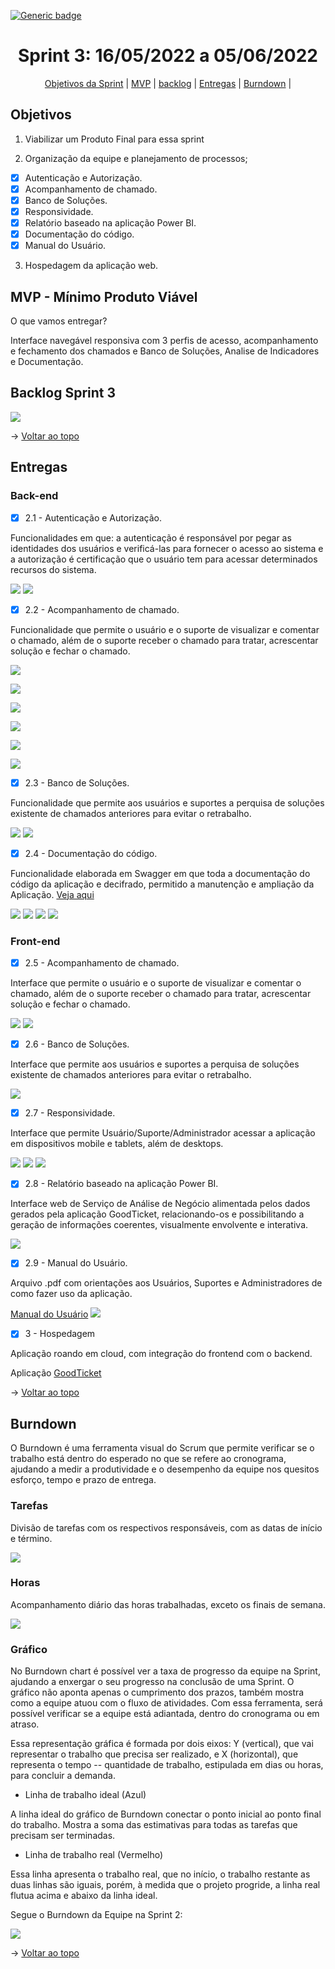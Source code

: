 [![Generic badge](https://img.shields.io/badge/STATUS%20DA%20SPRINT-Concluído-green)](https://shields.io/)
<br id="topo">
<h1 align="center"> Sprint 3: 16/05/2022 a 05/06/2022 </h1>
<p align="center"> 
    <a href="#objetivos">Objetivos da Sprint</a> | 
    <a href="#mvp">MVP</a> | 
    <a href="#backlog">backlog</a> |
    <a href="#entregas">Entregas</a> |
    <a href="#Burndown">Burndown</a> |
    
    
</p>
 
<span id="objetivos">

## Objetivos

1. Viabilizar um Produto Final para essa sprint
    
2. Organização da equipe e planejamento de processos;
    
 - [x] Autenticação e Autorização.
 - [x] Acompanhamento de chamado.
 - [x] Banco de Soluções.
 - [x] Responsividade.
 - [x] Relatório baseado na aplicação Power BI.
 - [x] Documentação do código.
 - [x] Manual do Usuário.
    
3. Hospedagem da aplicação web.    

<span id="mvp">
    
## MVP - Mínimo Produto Viável

<p>O que vamos entregar?</p>
    
 Interface navegável responsiva com 3 perfis de acesso, acompanhamento e fechamento dos chamados e Banco de Soluções, Analise de Indicadores e Documentação.
    
<span id="backlog">

## Backlog Sprint 3

 <img src = "https://github.com/Grupo2-DSM/Api-3dsm-2022/blob/main/img/Backlog_Sprint3.png">
   
    
→ [Voltar ao topo](#topo)
    
<span id="entregas">

## Entregas
    
### Back-end   
    
- [x] 2.1 - Autenticação e Autorização.

Funcionalidades em que: a autenticação é responsável por pegar as identidades dos usuários e verificá-las para fornecer o acesso ao sistema e a autorização é certificação que o usuário tem para acessar determinados recursos do sistema.

![](https://github.com/Grupo2-DSM/Api-3dsm-2022/blob/Sprint-3/img/Sprint_3_usuario-autenticar-rota.png)
![](https://github.com/Grupo2-DSM/Api-3dsm-2022/blob/Sprint-3/img/Sprint_3_usuario-autenticar.png)
 
 
- [x] 2.2 - Acompanhamento de chamado.
    
Funcionalidade que permite o usuário e o suporte de visualizar e comentar o chamado, além de o suporte receber o chamado para tratar, acrescentar solução e fechar o chamado.
    
![](https://github.com/Grupo2-DSM/Api-3dsm-2022/blob/Sprint-3/img/Sprint_3_suporte-rota.png)
    
![](https://github.com/Grupo2-DSM/Api-3dsm-2022/blob/Sprint-3/img/Sprint_3_suporte.png)
    
![](https://github.com/Grupo2-DSM/Api-3dsm-2022/blob/Sprint-3/img/Sprint_3_comentario-rota.png)
    
![](https://github.com/Grupo2-DSM/Api-3dsm-2022/blob/Sprint-3/img/Sprint_3_suporte.png)
    
![](https://github.com/Grupo2-DSM/Api-3dsm-2022/blob/Sprint-3/img/Sprint_3_solucao-rota.png)
    
![](https://github.com/Grupo2-DSM/Api-3dsm-2022/blob/Sprint-3/img/Sprint_3_suporte.png)
    

- [x] 2.3 - Banco de Soluções.
    
Funcionalidade que permite aos usuários e suportes a perquisa de soluções existente de chamados anteriores para evitar o retrabalho.
  
![](https://github.com/Grupo2-DSM/Api-3dsm-2022/blob/Sprint-3/img/Sprint_3_solucoes-rota.png)
![](https://github.com/Grupo2-DSM/Api-3dsm-2022/blob/Sprint-3/img/Sprint_3_solucoes.png)

    
- [x] 2.4 - Documentação do código.
    
Funcionalidade elaborada em Swagger em que toda a documentação do código da aplicação e decifrado, permitido a manutenção e ampliação da Aplicação. [Veja aqui](https://github.com/Grupo2-DSM/Api-3dsm-2022/tree/main/swagger)
  
![](https://github.com/Grupo2-DSM/Api-3dsm-2022/blob/Sprint-3/img/Sprint_3_swagger1.png)
![](https://github.com/Grupo2-DSM/Api-3dsm-2022/blob/Sprint-3/img/Sprint_3_swagger2.png)
![](https://github.com/Grupo2-DSM/Api-3dsm-2022/blob/Sprint-3/img/Sprint_3_swagger3.png)
![](https://github.com/Grupo2-DSM/Api-3dsm-2022/blob/Sprint-3/img/Sprint_3_swagger4.png)
    
    
### Front-end   

- [x] 2.5 - Acompanhamento de chamado.
    
Interface que permite o usuário e o suporte de visualizar e comentar o chamado, além de o suporte receber o chamado para tratar, acrescentar solução e fechar o chamado.
    
![](https://github.com/Grupo2-DSM/Api-3dsm-2022/blob/Sprint-3/img/Sprint_3_acompanhamento.png)
![](https://)

    
- [x] 2.6 - Banco de Soluções.
   
Interface que permite aos usuários e suportes a perquisa de soluções existente de chamados anteriores para evitar o retrabalho.
    
![](https://github.com/Grupo2-DSM/Api-3dsm-2022/blob/Sprint-3/img/Sprint_3_Banco_solu%C3%A7%C3%B5es.png)
    
    
- [x] 2.7 - Responsividade.
   
Interface que permite Usuário/Suporte/Administrador acessar a aplicação em dispositivos mobile e tablets, além de desktops. 
    
![](https://github.com/Grupo2-DSM/Api-3dsm-2022/blob/Sprint-3/img/Sprint_3_responsividade_mobile.png)
![](https://github.com/Grupo2-DSM/Api-3dsm-2022/blob/Sprint-3/img/Sprint_3_responsividade_tab.png)
![](https://github.com/Grupo2-DSM/Api-3dsm-2022/blob/Sprint-3/img/Sprint_3_responsividade_tab2.png)
    
    
- [x] 2.8 - Relatório baseado na aplicação Power BI.
   
Interface web de Serviço de Análise de Negócio alimentada pelos dados gerados pela aplicação GoodTicket, relacionando-os e possibilitando a geração de informações coerentes, visualmente envolvente e interativa.
    
![](https://github.com/Grupo2-DSM/Api-3dsm-2022/blob/Sprint-3/img/Sprint_3_analise_dados.png)
   
 
- [x] 2.9 - Manual do Usuário.
    
Arquivo .pdf com orientações aos Usuários, Suportes e Administradores de como fazer uso da aplicação.

[Manual do Usuário](https://github.com/Grupo2-DSM/Api-3dsm-2022/blob/main/Manual%20do%20Usu%C3%A1rio.pdf)
![](https://github.com/Grupo2-DSM/Api-3dsm-2022/blob/Sprint-3/img/Sprint_3_Manual.png)
    
    
- [x] 3 - Hospedagem 
    
Aplicação roando em cloud, com integração do frontend com o backend. 
    
Aplicação [GoodTicket](https://goodticket.vercel.app/)

→ [Voltar ao topo](#topo) 
    
<span id="Burndown">
    
## Burndown
    
O Burndown é uma ferramenta visual do Scrum que permite verificar se o trabalho está dentro do esperado no que se refere ao cronograma, ajudando a medir a produtividade e o desempenho da equipe nos quesitos esforço, tempo e prazo de entrega.

### Tarefas   
    
Divisão de tarefas com os respectivos responsáveis, com as datas de início e término.
    
![](https://github.com/Grupo2-DSM/Api-3dsm-2022/blob/Sprint-3/img/Sprint_3_tarefas.png)
    
### Horas 
    
Acompanhamento diário das horas trabalhadas, exceto os finais de semana.
    
![](https://github.com/Grupo2-DSM/Api-3dsm-2022/blob/Sprint-3/img/Sprint_3_horas.png)  

### Gráfico 
    
No Burndown chart é possível ver a taxa de progresso da equipe na Sprint, ajudando a enxergar o seu progresso na conclusão de uma Sprint. O gráfico não aponta apenas o cumprimento dos prazos, também mostra como a equipe atuou com o fluxo de atividades. Com essa ferramenta, será possível verificar se a equipe está adiantada, dentro do cronograma ou em atraso.
    
Essa representação gráfica é formada por dois eixos: Y (vertical), que vai representar o trabalho que precisa ser realizado, e X (horizontal), que representa o tempo -- quantidade de trabalho, estipulada em dias ou horas, para concluir a demanda.
    
* Linha de trabalho ideal (Azul)
    
A linha ideal do gráfico de Burndown conectar o ponto inicial ao ponto final do trabalho. Mostra a soma das estimativas para todas as tarefas que precisam ser terminadas.
    
* Linha de trabalho real (Vermelho)
    
Essa linha apresenta o trabalho real, que no início, o trabalho restante as duas linhas são iguais, porém, à medida que o projeto progride, a linha real flutua acima e abaixo da linha ideal.
    
Segue o Burndown da Equipe na Sprint 2: 

![](https://github.com/Grupo2-DSM/Api-3dsm-2022/blob/Sprint-3/img/Sprint_3_burndown.png)
    
→ [Voltar ao topo](#topo)  

